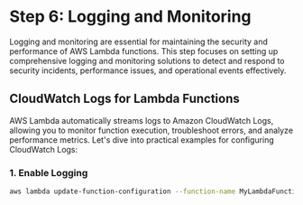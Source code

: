 # Step 6: Logging and Monitoring

Logging and monitoring are essential for maintaining the security and performance of AWS Lambda functions. This step focuses on setting up comprehensive logging and monitoring solutions to detect and respond to security incidents, performance issues, and operational events effectively.

## CloudWatch Logs for Lambda Functions

AWS Lambda automatically streams logs to Amazon CloudWatch Logs, allowing you to monitor function execution, troubleshoot errors, and analyze performance metrics. Let's dive into practical examples for configuring CloudWatch Logs:

### 1. Enable Logging

```bash
aws lambda update-function-configuration --function-name MyLambdaFunction --log-type Tail
